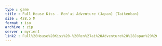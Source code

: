 ```yaml
---
type : game
title : Full House Kiss - Ren'ai Adventure (Japan) (Taikenban)
size : 428.5 M
format : iso
archive : zip
server : myrient
link2 : Full%20House%20Kiss%20-%20Ren%27ai%20Adventure%20%28Japan%29%20%28Taikenban%29
---
```

